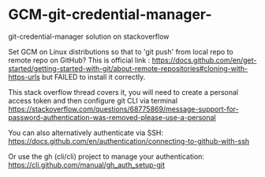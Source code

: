 # GCM-git-credential-manager-
git-credential-manager solution on stackoverflow

Set GCM on Linux distributions so that to 'git push' from local repo to remote repo on GitHub?
This is official link :
https://docs.github.com/en/get-started/getting-started-with-git/about-remote-repositories#cloning-with-https-urls 
but FAILED to install it correctly.

This stack overflow thread covers it, you will need to create a personal access token and then configure git CLI via terminal 
https://stackoverflow.com/questions/68775869/message-support-for-password-authentication-was-removed-please-use-a-personal

You can also alternatively authenticate via SSH: https://docs.github.com/en/authentication/connecting-to-github-with-ssh

Or use the gh (cli/cli) project to manage your authentication: https://cli.github.com/manual/gh_auth_setup-git
